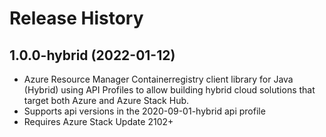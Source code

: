 # Release History

## 1.0.0-hybrid (2022-01-12)

- Azure Resource Manager Containerregistry client library for Java (Hybrid) using API Profiles to allow building hybrid cloud solutions
that target both Azure and Azure Stack Hub.
- Supports api versions in the 2020-09-01-hybrid api profile
- Requires Azure Stack Update 2102+